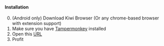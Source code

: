 #### Installation
0. (Android only) Download Kiwi Browser (Or any chrome-based browser with extension support)
1. Make sure you have [Tampermonkey](https://www.tampermonkey.net) installed
2. Open this [URL](https://github.com/Pirulax/TiCatFix/raw/master/ticatfix.user.js)
3. Profit
